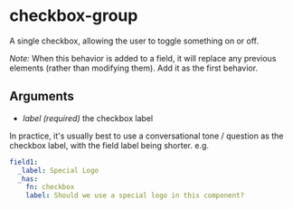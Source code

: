 # checkbox-group

A single checkbox, allowing the user to toggle something on or off.

_Note:_ When this behavior is added to a field, it will replace any previous elements (rather than modifying them). Add it as the first behavior.

## Arguments

* *label* _(required)_ the checkbox label

In practice, it's usually best to use a conversational tone / question as the checkbox label, with the field label being shorter. e.g.

```yaml
field1:
  _label: Special Logo
  _has:
    fn: checkbox
    label: Should we use a special logo in this component?
```
